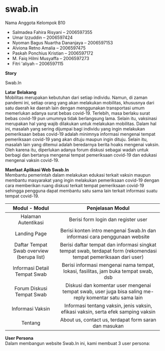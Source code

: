 # swab.in

Nama Anggota Kelompok B10

- Salmadea Fahira Risyani – 2006597355
-	Umar Izzuddin – 2006597424
-	Nyoman Bagus Nuartha Dananjaya – 2006597153
-	Alviona Retno Amalia – 2006597475
-	Paskah Ponchius Kristian – 2006597172
-	M. Faiq Hilmi Musyaffa – 2006597273
-	Fitri 'aliyah – 2006597115

**Story**

Swab.In

**Latar Belakang** <br>
 Mobilitas merupakan kebutuhan dari setiap individu. Namun, di zaman pandemi ini, setiap orang yang akan melakukan mobilitas, khususnya dari satu daerah ke daerah lain dengan  menggunakan transportasi umum memerlukan adanya surat bebas covid-19. Terlebih, masa berlaku surat bebas covid-19 pun umumnya tidak berlangsung lama. Selain itu, vaksinasi merupakan hal yang wajib dilakukan untuk melakukan mobilitas. Dalam hal ini, masalah yang sering dijumpai bagi individu yang ingin melakukan pemeriksaan bebas covid-19 adalah minimnya informasi mengenai tempat pemeriksaan covid-19 yang akan dituju maupun ingin dituju. Selain itu, masalah lain yang ditemui adalah beredarnya berita hoaks mengenai vaksin. Oleh karena itu, diperlukan adanya forum diskusi sebagai wadah untuk berbagi dan bertanya mengenai tempat pemeriksaan covid-19 dan edukasi mengenai vaksin covid-19.

**Manfaat Aplikasi Web Swab.In** <br>
Membantu pemerintah dalam melakukan edukasi terkait vaksin maupun membantu masyarakat yang ingin melakukan pemeriksaan covid-19 dengan cara memberikan ruang diskusi terkait tempat pemeriksaan covid-19 sehingga pengguna dapat membantu satu sama lain terkait informasi suatu tempat covid-19.

| Modul - Modul       | Penjelasan Modul |
|:---------------------:|:------------------:|
|Halaman Autentikasi  | Berisi form login dan register user                 |
|Landing Page         | Berisi konten intro mengenai Swab.In dan informasi cara penggunaan website                                                     |
|Daftar Tempat Swab overview (berupa list) |Berisi daftar tempat dan informasi singkat tempat swab, terdapat form (rekomendasi tempat pemeriksaan dari user) |
|Informasi Detail Tempat Swab|Berisi informasi mengenai nama tempat, lokasi, fasilitas, jam buka tempat swab, dsb   |                                             
|Forum Diskusi Tempat Swab| Diskusi dan komentar user mengenai tempat swab, user juga bisa saling me-reply komentar satu sama lain |
|Informasi Vaksin|Informasi tentang vaksin, jenis vaksin, efikasi vaksin, serta efek samping vaksin|
|Tentang|About us, contact us, terdapat form saran dan masukan|

**User Persona** <br>
Dalam membangun website Swab.In ini, kami membuat 3 user persona: <br>


